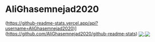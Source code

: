 # AliGhasemnejad2020
(https://github-readme-stats.vercel.app/api?username=AliGhasemnejad2020)](https://github.com/AliGhasemnejad2020/github-readme-stats)
<a href="https://github.com/AliGhasemnejad2020/github-readme-stats">
  <img align="center" src="https://github-readme-stats.vercel.app/api/pin/?username=AliGhasemnejad2020&repo=github-readme-stats" />
</a>
<a href="https://github.com/AliGhasemnejad2020/convoychat">
  <img align="center" src="https://github-readme-stats.vercel.app/api/pin/?username=AliGhasemnejad2020a&repo=convoychat" />
</a>
